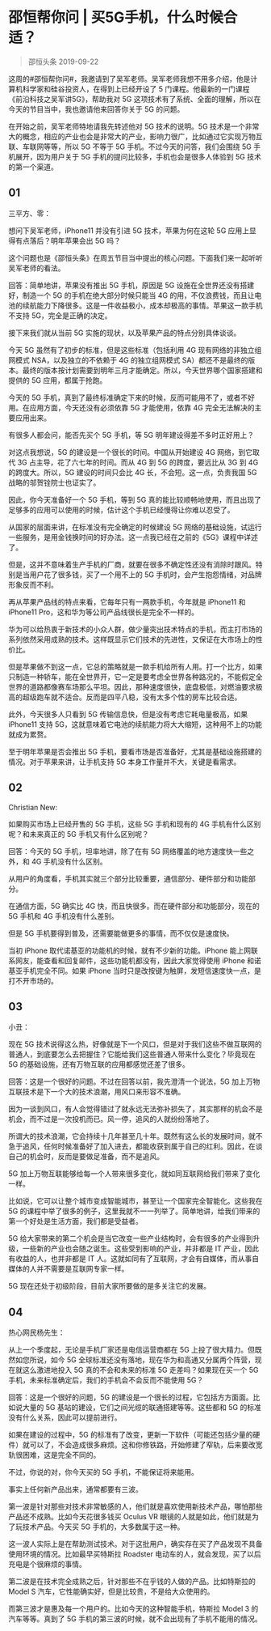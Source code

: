 # 邵恒帮你问 | 买5G手机，什么时候合适？
> 邵恒头条
2019-09-22

这周的#邵恒帮你问#，我邀请到了吴军老师。吴军老师我想不用多介绍，他是计算机科学家和硅谷投资人，在得到上已经开设了 5 门课程。他最新的一门课程《前沿科技之吴军讲5G》，帮助我对 5G 这项技术有了系统、全面的理解，所以在今天的节目当中，我也邀请他来回答你关于 5G 的问题。

在开始之前，吴军老师特地请我先转述他对 5G 技术的说明。5G 技术是一个非常大的概念，相应的产业也会是非常大的产业，影响力很广，比如通过它实现万物互联、车联网等等，所以 5G 不等于 5G 手机。不过今天的问答，我们会围绕 5G 手机展开，因为用户关于 5G 手机的提问比较多，手机也会是很多人体验到 5G 技术的第一个渠道。

## 01

三平方、零：

想问下吴军老师，iPhone11 并没有引进 5G 技术，苹果为何在这轮 5G 应用上显得有点落后？明年苹果会出 5G 吗？

这个问题也是《邵恒头条》在周五节目当中提出的核心问题。下面我们来一起听听吴军老师的看法。

回答：简单地讲，苹果没有推出 5G 手机，原因是 5G 设施在全世界还没有搭建好，制造一个 5G 的手机在绝大部分时候只能当 4G 的用，不仅浪费钱，而且让电池的续航能力下降很多。这是一件收益极小，成本却极高的事情。苹果这一款手机不支持 5G，完全是正确的决定。

接下来我们就从当前 5G 实施的现状，以及苹果产品的特点分别具体谈谈。

今天 5G 虽然有了初步的标准，但是这些标准（包括利用 4G 现有网络的非独立组网模式 NSA，以及独立的不依赖于 4G 的独立组网模式 SA）都还不是最终的版本。最终的版本按计划需要到明年三月才能确定。所以，今天世界哪个国家搭建和提供的 5G 应用，都属于抢跑。

今天的 5G 手机，真到了最终标准确定下来的时候，反而可能用不了，或者不好用。在应用方面，今天还没有必须依靠 5G 才能使用，依靠 4G 完全无法解决的主要应用出来。

有很多人都会问，能否先买个 5G 手机，等 5G 明年建设得差不多时正好用上？

对这点我想说，5G 的建设是一个很长的时间。中国从开始建设 4G 网络，到它取代 3G 占主导，花了六七年的时间。而从 4G 到 5G 的跨度，要远比从 3G 到 4G 的跨度大。所以，5G 建设的时间只会比 4G 长，不会短。这一点，负责我国 5G 战略的邬贺铨院士也证实了。

因此，你今天准备好一个 5G 手机，等到 5G 真的能比较顺畅地使用，而且出现了足够多的应用可以使用的时候，估计这个手机已经慢得让你难以忍受了。

从国家的层面来讲，在标准没有完全确定的时候建设 5G 网络的基础设施，试运行一些服务，是用金钱换时间的好办法。这一点我已经在之前的《5G》课程中详述了。

但是，这并不意味着生产手机的厂商，就要在很多不确定性还没有消除时跟风。特别是当用户花了很多钱，买了一个用不上的 5G 手机时，会产生抱怨情绪，对品牌形象反而不利。

再从苹果产品线的特点来看，它每年只有一两款手机，今年就是 iPhone11 和 iPhone11 Pro，这和华为等公司产品线很长是完全不一样的。

华为可以给热衷于新技术的小众人群，做少量突出技术特点的手机，而主打市场的系列依然采用成熟的技术。这样既显示它们技术的先进性，又保证在大市场上的性价比。

但是苹果做不到这一点，它总的策略就是一款手机给所有人用。打一个比方，如果只制造一种轿车，能在全世界开，它一定是要考虑全世界各种路况的，不能假定全世界的道路都像赛车场那么平坦。因此，那种速度很快，底盘极低，对燃油要求极高的超级跑车就不适合。反而是四平八稳，没有太多个性的房车比较合适。

此外，今天很多人只看到 5G 传输信息快，但是没有考虑它耗电量极高，如果 iPhone11 支持 5G，这就意味着它电池的续航能力将大大缩短，这种用不上的功能就成为累赘。

至于明年苹果是否会推出 5G 手机，要看市场是否准备好，尤其是基础设施搭建的情况。对于苹果来讲，让手机支持 5G 本身工作量并不大，关键是看需求。

## 02

Christian New:

如果购买市场上已经开售的 5G 手机，这些 5G 手机和现有的 4G 手机有什么区别呢？和未来真正的 5G 手机又有什么区别呢？

回答：今天的 5G 手机，坦率地讲，除了在有 5G 网络覆盖的地方速度快一些之外，和 4G 手机没有什么区别。

从用户的角度看，手机其实就三个部分比较重要，通信部分、硬件部分和功能部分。

在通信方面，5G 确实比 4G 快，而且快很多。而在硬件部分和功能部分，现在的 5G 手机和 4G 手机没有什么差别。

但是 5G 手机要得到普及，还需要能做更多的事情，而不仅仅是速度快。

当初 iPhone 取代诺基亚的功能机的时候，就有不少新的功能。iPhone 能上网联系网友，能查看和回复邮件，这些功能机都没有，因此大家觉得使用 iPhone 和诺基亚手机完全不同。如果 iPhone 当时只是改按键为触屏，发短信速度快一点，是打不开市场的。

## 03

小丑：

现在 5G 技术说得这么热，好像就是下一个风口，但是对于我们这些不做互联网的普通人，到底要怎么去把握住？它能给我们这些普通人带来什么变化？毕竟现在 5G 的基础设施，还有万物互联的应用都感觉还差了很多。
 
回答：这是一个很好的问题。不过在回答以前，我先澄清一个说法，5G 加上万物互联技术是下一个大的技术浪潮，用风口来形容不准确。

因为一谈到风口，有人会觉得错过了就永远无法弥补损失了，其实那样的机会不是机会，而不过是一次投机而已。风一停，追风的人就纷纷落地了。

所谓大的技术浪潮，它会持续十几年甚至几十年。既然有这么长的发展时间，就不急于追风，任何时候准备好了加入进去，都能收获到属于自己的红利。因此，在谈自己的机会时，反而是要做足准备，而不是追风。

5G 加上万物互联能够给每一个人带来很多变化，就如同互联网给我们带来了变化一样。

比如说，它可以让整个城市变成智能城市，甚至让一个国家完全智能化。这些我在 5G 的课程中举了很多的例子，这里我就不一一列举了。简单地讲，给我们带来的第一个好处是生活方面，我们都是受益者。

5G 给大家带来的第二个机会是当它改变一些产业结构时，会有很多的产业得到升级，一些新的产业也会随之诞生。这些受到影响的产业，并非都是 IT 产业，因此有收益的人，也并非都是 IT 人。这就如同有了互联网，才会有自媒体，而从事自媒体的人并不需要是互联网专家一样。

5G 现在还处于初级阶段，目前大家所要做的是多关注它的发展。

## 04

热心网民杨先生：

从上一个季度起，无论是手机厂家还是电信运营商都在 5G 上投了很大精力。但既然如您所说，如今 5G 全球标准还没有落地，现在华为和高通又分属两个阵营，现在就这么激进地投入 5G 真的不会和未来的标准 5G 走差吗？如果现在买一个 5G 手机，未来标准确定后，我们的手机会不会反而不能使用 5G？

回答：这是一个很好的问题，5G 的建设是一个很长的过程，它包括方方面面。比如说大量的 5G 基站的建设，它们之间光缆的联通搭建等等。这些都和 5G 的标准没有什么关系，因此可以提前进行。

如果在建设的过程中，5G 的标准有了改变，更新一下软件（可能还包括少量的硬件）就可以了，不会造成很多麻烦。这和你修铁路，开始修建了窄轨，后来要改宽轨很困难，这是完全不同的。

不过，你说的对，你今天买的 5G 手机，不能保证将来能用。

事实上任何新产品出来，通常都要有三波。

第一波是针对那些对技术非常敏感的人，他们就是喜欢使用新技术产品，哪怕那些产品还不成熟。比如今天花很多钱买 Oculus VR 眼镜的人就是如此，他们就是为了玩技术产品。今天买 5G 手机的，大多数属于这一种。

这一波人实际上是在帮助测试技术。对于这批用户，确实存在买了产品发现不具备使用环境的情况。比如最早买特斯拉 Roadster 电动车的人，就会发现，买了以后充电是个很麻烦的事情。

第二波是在技术完全成熟之后，针对那些不在乎钱的人做的产品。比如特斯拉的 Model S 汽车，它性能确实好，但是比较贵，不是给大众使用的。

而第三波才是惠及每一个用户的。比如今天的这种智能手机，特斯拉 Model 3 的汽车等等。真到了 5G 手机的第三波的时候，就不会出现有了手机不能用的情况。



